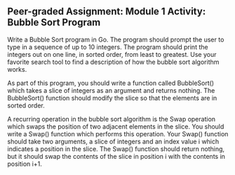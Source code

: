 ## Peer-graded Assignment: Module 1 Activity: Bubble Sort Program

Write a Bubble Sort program in Go. The program
should prompt the user to type in a sequence of up to 10 integers. The program
should print the integers out on one line, in sorted order, from least to
greatest. Use your favorite search tool to find a description of how the bubble
sort algorithm works.

As part of this program, you should write a
function called BubbleSort() which
takes a slice of integers as an argument and returns nothing. The BubbleSort() function should modify the slice so that the elements are in sorted
order.

A recurring operation in the bubble sort algorithm is
the Swap operation which swaps the position of two adjacent elements in the
slice. You should write a Swap() function which performs this operation. Your Swap()
function should take two arguments, a slice of integers and an index value i which
indicates a position in the slice. The Swap() function should return nothing, but it should swap
the contents of the slice in position i with the contents in position i+1.
